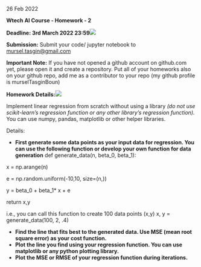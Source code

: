 26 Feb 2022

**Wtech AI Course - Homework - 2**

**Deadline: 3rd March 2022 23:59![](Aspose.Words.471429df-f5ad-4814-b97c-55cb8274d284.001.png)**

**Submission:** Submit your code/ jupyter notebook to <mursel.tasgin@gmail.com>

**Important Note:** If you have not opened a github account on github.com yet, please open it and create a repository. Put all of your homeworks also on your github repo, add me as a contributor to your repo (my github profile is murselTasginBoun)

**Homework Details:![](Aspose.Words.471429df-f5ad-4814-b97c-55cb8274d284.002.png)**

Implement linear regression from scratch without using a library *(do not use scikit-learn’s regression function or any other library’s regression function).* You can use numpy, pandas, matplotlib or other helper libraries.

Details:

- **First generate some data points as your input data for regression. You can use the following function or develop your own function for data generation** def generate\_data(n, beta\_0, beta\_1):

x = np.arange(n)

e = np.random.uniform(-10,10, size=(n,))

y = beta\_0 + beta\_1\* x + e

return x,y

i.e., you can call this function to create 100 data points (x,y) x, y = generate\_data(100, 2, .4)

- **Find the line that fits best to the generated data. Use MSE (mean root square error) as your cost function.**
- **Plot the line you find using your regression function. You can use matplotlib or any python plotting library.**
- **Plot the MSE or RMSE of your regression function during iterations.**
